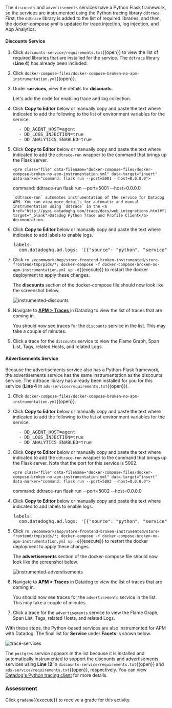 The `discounts` and `advertisements` services have a Python Flask framework, so the services are instrumented using the Python tracing library `ddtrace`. First, the `ddtrace` library is added to the list of required libraries, and then, the docker-compose.yml is updated for trace injection, log injection, and App Analytics.

#### Discounts Service

1.  Click `discounts-service/requirements.txt`{{open}} to view the list of required libraries that are installed for the service. The `ddtrace` library (**Line 4**) has already been included.

2.  Click `docker-compose-files/docker-compose-broken-no-apm-instrumentation.yml`{{open}}.

3.  Under **services**, view the details for **discounts**. <p> Let's add the code for enabling trace and log collection.

4.  Click **Copy to Editor** below or manually copy and paste the text where indicated to add the following to the list of environment variables for the service.

<pre class="file" data-filename="docker-compose-files/docker-compose-broken-no-apm-instrumentation.yml" data-target="insert" data-marker="# add discounts env variables">
     - DD_AGENT_HOST=agent
     - DD_LOGS_INJECTION=true
     - DD_ANALYTICS_ENABLED=true</pre>

5.  Click **Copy to Editor** below or manually copy and paste the text where indicated to add the `ddtrace-run` wrapper to the command that brings up the Flask server.

        <pre class="file" data-filename="docker-compose-files/docker-compose-broken-no-apm-instrumentation.yml" data-target="insert" data-marker="command: flask run --port=5001 --host=0.0.0.0">

    command: ddtrace-run flask run --port=5001 --host=0.0.0.0</pre>

        `ddtrace-run` automates instrumentation of the service for Datadog APM. You can view more details for automatic and manual instrumentation using `ddtrace` in the <a href="http://pypi.datadoghq.com/trace/docs/web_integrations.html#flask" target="_blank">Datadog Python Trace and Profile Client</a> documentation.

6.  Click **Copy to Editor** below or manually copy and paste the text where indicated to add labels to enable logs.

<pre class="file" data-filename="docker-compose-files/docker-compose-broken-no-apm-instrumentation.yml" data-target="insert" data-marker="# add discounts log labels">
   labels:
     com.datadoghq.ad.logs: '[{"source": "python", "service": "discounts-service"}]'</pre>

7.  Click `rm /ecommworkshop/store-frontend-broken-instrumented/store-frontend/tmp/pids/*; docker-compose -f docker-compose-broken-no-apm-instrumentation.yml up -d`{{execute}} to restart the docker deployment to apply these changes. <p> The **discounts** section of the docker-compose file should now look like the screenshot below. <p> ![instrumented-discounts](instrumentapp2/assets/instrumented-discounts.png)

8.  Navigate to <a href="https://app.datadoghq.com/apm/traces" target="_datadog">**APM > Traces** </a> in Datadog to view the list of traces that are coming in. <p> You should now see traces for the `discounts` service in the list. This may take a couple of minutes.

9.  Click a trace for the `discounts` service to view the Flame Graph, Span List, Tags, related Hosts, and related Logs.

#### Advertisements Service

Because the advertisements service also has a Python-Flask framework, the advertisements service has the same instrumentation as the discounts service. The ddtrace library has already been installed for you for this service (**Line 4** in `ads-service/requirements.txt`{{open}}).

1.  Click `docker-compose-files/docker-compose-broken-no-apm-instrumentation.yml`{{open}}.

2.  Click **Copy to Editor** below or manually copy and paste the text where indicated to add the following to the list of environment variables for the service.

<pre class="file" data-filename="docker-compose-files/docker-compose-broken-no-apm-instrumentation.yml" data-target="insert" data-marker="# add ads env variables">
     - DD_AGENT_HOST=agent
     - DD_LOGS_INJECTION=true
     - DD_ANALYTICS_ENABLED=true</pre>

3.  Click **Copy to Editor** below or manually copy and paste the text where indicated to add the `ddtrace-run` wrapper to the command that brings up the Flask server. Note that the port for this service is 5002.

        <pre class="file" data-filename="docker-compose-files/docker-compose-broken-no-apm-instrumentation.yml" data-target="insert" data-marker="command: flask run --port=5002 --host=0.0.0.0">

    command: ddtrace-run flask run --port=5002 --host=0.0.0.0</pre>

4.  Click **Copy to Editor** below or manually copy and paste the text where indicated to add labels to enable logs.

<pre class="file" data-filename="docker-compose-files/docker-compose-broken-no-apm-instrumentation.yml" data-target="insert" data-marker="# add ads log labels">
   labels:
     com.datadoghq.ad.logs: '[{"source": "python", "service": "advertisements-service"}]'</pre>

5.  Click `rm /ecommworkshop/store-frontend-broken-instrumented/store-frontend/tmp/pids/*; docker-compose -f docker-compose-broken-no-apm-instrumentation.yml up -d`{{execute}} to restart the docker deployment to apply these changes. <p> The **advertisements** section of the docker-compose file should now look like the screenshot below. <p> ![instrumented-adverstisements](instrumentapp2/assets/instrumented-advertisements.png)

6.  Navigate to <a href="https://app.datadoghq.com/apm/traces" target="_datadog">**APM > Traces** </a> in Datadog to view the list of traces that are coming in. <p> You should now see traces for the `advertisements` service in the list. This may take a couple of minutes.

7.  Click a trace for the `advertisements` service to view the Flame Graph, Span List, Tags, related Hosts, and related Logs.

With these steps, the Python-based services are also instrumented for APM with Datadog. The final list for **Service** under **Facets** is shown below.

![trace-services](instrumentapp2/assets/trace-allservices.png)

The `postgres` service appears in the list because it is installed and automatically instrumented to support the discounts and advertisements services using **Line 12** in `discounts-service/requirements.txt`{{open}} and `ads-service/requirements.txt`{{open}}, respectively. You can view <a href="http://pypi.datadoghq.com/trace/docs/db_integrations.html#module-ddtrace.contrib.psycopg" target="_blank"> Datadog's Python tracing client</a> for more details.

### Assessment

Click `grademe`{{execute}} to receive a grade for this activity.
